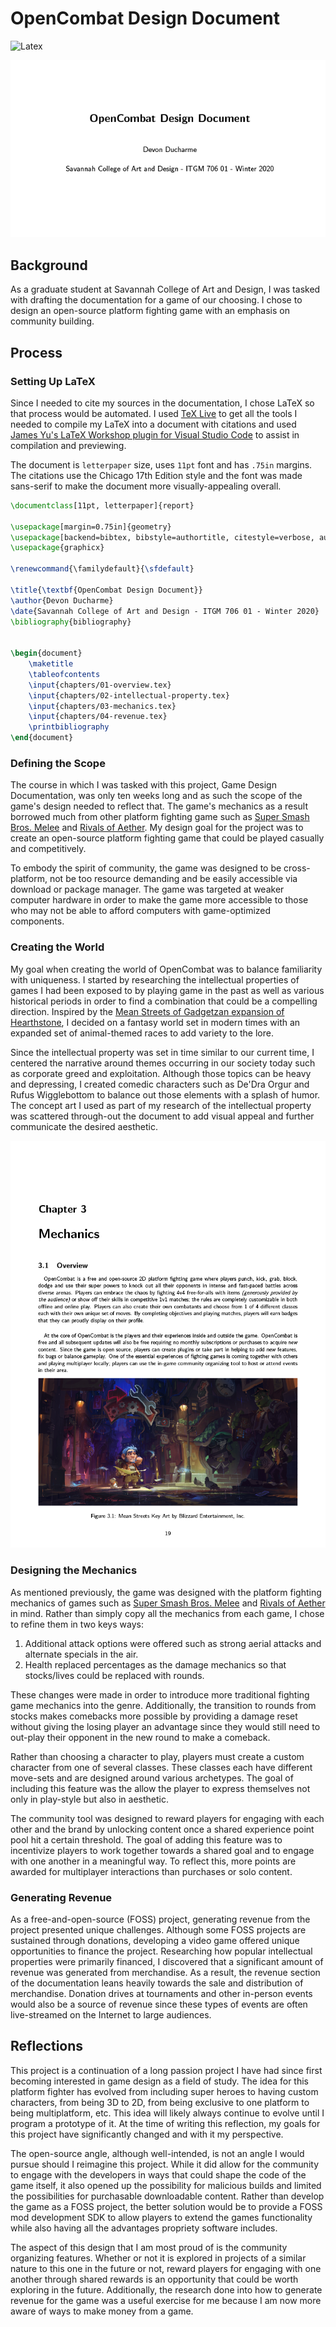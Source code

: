 # OpenCombat Design Document

<img alt="Latex" width="32px" src="https://upload.wikimedia.org/wikipedia/commons/thumb/e/ec/Antu_texmaker.svg/512px-Antu_texmaker.svg.png" />

![](/images/OCGD1024_1.png)

## Background

As a graduate student at Savannah College of Art and Design, I was tasked with drafting the documentation for a game of our choosing. I chose to design an open-source platform fighting game with an emphasis on community building.

## Process

### Setting Up LaTeX

Since I needed to cite my sources in the documentation, I chose LaTeX so that process would be automated. I used [TeX Live](https://tug.org/texlive/) to get all the tools I needed to compile my LaTeX into a document with citations and used [James Yu's LaTeX Workshop plugin for Visual Studio Code](https://github.com/James-Yu/LaTeX-Workshop) to assist in compilation and previewing.

The document is `letterpaper` size, uses `11pt` font and has `.75in` margins. The citations use the Chicago 17th Edition style and the font was made sans-serif to make the document more visually-appealing overall.

```tex
\documentclass[11pt, letterpaper]{report}

\usepackage[margin=0.75in]{geometry}
\usepackage[backend=bibtex, bibstyle=authortitle, citestyle=verbose, autocite=footnote]{biblatex}
\usepackage{graphicx}

\renewcommand{\familydefault}{\sfdefault}

\title{\textbf{OpenCombat Design Document}}
\author{Devon Ducharme}
\date{Savannah College of Art and Design - ITGM 706 01 - Winter 2020}
\bibliography{bibliography} 


\begin{document}
    \maketitle
    \tableofcontents
    \input{chapters/01-overview.tex}
    \input{chapters/02-intellectual-property.tex}
    \input{chapters/03-mechanics.tex}
    \input{chapters/04-revenue.tex}
    \printbibliography
\end{document}
```

### Defining the Scope

The course in which I was tasked with this project, Game Design Documentation, was only ten weeks long and as such the scope of the game's design needed to reflect that. The game's mechanics as a result borrowed much from other platform fighting game such as [Super Smash Bros. Melee](https://en.wikipedia.org/wiki/Super_Smash_Bros._Melee) and [Rivals of Aether](https://en.wikipedia.org/wiki/Rivals_of_Aether). My design goal for the project was to create an open-source platform fighting game that could be played casually and competitively.

To embody the spirit of community, the game was designed to be cross-platform, not be too resource demanding and be easily accessible via download or package manager. The game was targeted at weaker computer hardware in order to make the game more accessible to those who may not be able to afford computers with game-optimized components. 

### Creating the World

My goal when creating the world of OpenCombat was to balance familiarity with uniqueness. I started by researching the intellectual properties of games I had been exposed to by playing game in the past as well as various historical periods in order to find a combination that could be a compelling direction. Inspired by the [Mean Streets of Gadgetzan expansion of Hearthstone](https://en.wikipedia.org/wiki/Gameplay_of_Hearthstone#Mean_Streets_of_Gadgetzan), I decided on a fantasy world set in modern times with an expanded set of animal-themed races to add variety to the lore.

Since the intellectual property was set in time similar to our current time, I centered the narrative around themes occurring in our society today such as corporate greed and exploitation. Although those topics can be heavy and depressing, I created comedic characters such as De'Dra Orgur and Rufus Wigglebottom to balance out those elements with a splash of humor. The concept art I used as part of my research of the intellectual property was scattered through-out the document to add visual appeal and further communicate the desired aesthetic.

![](/images/OCGD1024_20.png)

### Designing the Mechanics

As mentioned previously, the game was designed with the platform fighting mechanics of games such as [Super Smash Bros. Melee](https://en.wikipedia.org/wiki/Super_Smash_Bros._Melee) and [Rivals of Aether](https://en.wikipedia.org/wiki/Rivals_of_Aether) in mind. Rather than simply copy all the mechanics from each game, I chose to refine them in two keys ways:

1. Additional attack options were offered such as strong aerial attacks and alternate specials in the air.
2. Health replaced percentages as the damage mechanics so that stocks/lives could be replaced with rounds.

These changes were made in order to introduce more traditional fighting game mechanics into the genre. Additionally, the transition to rounds from stocks makes comebacks more possible by providing a damage reset without giving the losing player an advantage since they would still need to out-play their opponent in the new round to make a comeback.

Rather than choosing a character to play, players must create a custom character from one of several classes. These classes each have different move-sets and are designed around various archetypes. The goal of including this feature was the allow the player to express themselves not only in play-style but also in aesthetic.

The community tool was designed to reward players for engaging with each other and the brand by unlocking content once a shared experience point pool hit a certain threshold. The goal of adding this feature was to incentivize players to work together towards a shared goal and to engage with one another in a meaningful way. To reflect this, more points are awarded for multiplayer interactions than purchases or solo content. 

### Generating Revenue

As a free-and-open-source (FOSS) project, generating revenue from the project presented unique challenges. Although some FOSS projects are sustained through donations, developing a video game offered unique opportunities to finance the project. Researching how popular intellectual properties were primarily financed, I discovered that a significant amount of revenue was generated from merchandise. As a result, the revenue section of the documentation leans heavily towards the sale and distribution of merchandise. Donation drives at tournaments and other in-person events would also be a source of revenue since these types of events are often live-streamed on the Internet to large audiences.

## Reflections

This project is a continuation of a long passion project I have had since first becoming interested in game design as a field of study. The idea for this platform fighter has evolved from including super heroes to having custom characters, from being 3D to 2D, from being exclusive to one platform to being multiplatform, etc. This idea will likely always continue to evolve until I program a prototype of it. At the time of writing this reflection, my goals for this project have significantly changed and with it my perspective.

The open-source angle, although well-intended, is not an angle I would pursue should I reimagine this project. While it did allow for the community to engage with the developers in ways that could shape the code of the game itself, it also opened up the possibility for malicious builds and limited the possibilities for purchasable downloadable content. Rather than develop the game as a FOSS project, the better solution would be to provide a FOSS mod development SDK to allow players to extend the games functionality while also having all the advantages propriety software includes.

The aspect of this design that I am most proud of is the community organizing features. Whether or not it is explored in projects of a similar nature to this one in the future or not, reward players for engaging with one another through shared rewards is an opportunity that could be worth exploring in the future. Additionally, the research done into how to generate revenue for the game was a useful exercise for me because I am now more aware of ways to make money from a game.